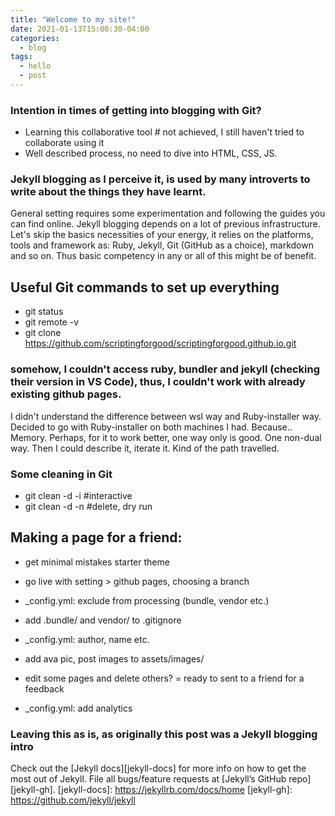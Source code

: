 ```yaml
---
title: "Welcome to my site!"
date: 2021-01-13T15:00:30-04:00
categories:
  - blog
tags:
  - hello
  - post
---
```

<meta name="msvalidate.01" content="7A96D455B03667537A649E9E535AC3CF" />

### Intention in times of getting into blogging with Git? 
- Learning this collaborative tool # not achieved, I still haven't tried to collaborate using it
- Well described process, no need to dive into HTML, CSS, JS. 


### Jekyll blogging as I perceive it, is used by many introverts to write about the things they have learnt. 
General setting requires some experimentation and following the guides you can find online. Jekyll blogging depends on a lot of previous infrastructure. Let's skip the basics necessities of your energy, it relies on the platforms, tools and framework as: Ruby, Jekyll, Git (GitHub as a choice), markdown and so on. Thus basic competency in any or all of this might be of benefit. 

## Useful Git commands to set up everything
- git status
- git remote -v
- git clone https://github.com/scriptingforgood/scriptingforgood.github.io.git 

### somehow, I couldn't access ruby, bundler and jekyll (checking their version in VS Code), thus, I couldn't work with already existing github pages. 
I didn't understand the difference between wsl way and Ruby-installer way. Decided to go with Ruby-installer on  both machines I had. Because.. Memory. Perhaps, for it to work better, one way only is good. One non-dual way. Then I could describe it, iterate it. Kind of the path travelled. 

### Some cleaning in Git
- git clean -d -i #interactive
- git clean -d -n #delete, dry run 

## Making a page for a friend: 
- get minimal mistakes starter theme 
- go live with setting > github pages, choosing a branch 

- _config.yml: exclude from processing (bundle, vendor etc.) 
- add .bundle/ and vendor/ to .gitignore 

- _config.yml: author, name etc. 
- add ava pic, post images to assets/images/
- edit some pages and delete others? = ready to sent to a friend for a feedback 
- _config.yml: add analytics 


### Leaving this as is, as originally this post was a Jekyll blogging intro
Check out the [Jekyll docs][jekyll-docs] for more info on how to get the most out of Jekyll. File all bugs/feature requests at [Jekyll’s GitHub repo][jekyll-gh]. 
[jekyll-docs]: https://jekyllrb.com/docs/home
[jekyll-gh]:   https://github.com/jekyll/jekyll
